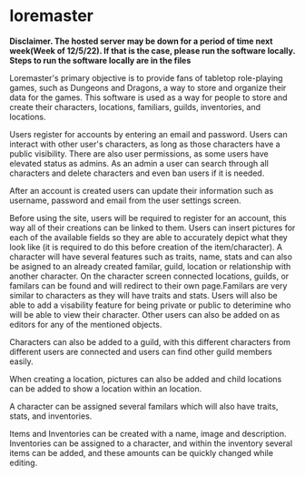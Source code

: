 # loremaster
 
**Disclaimer. The hosted server may be down for a period of time next week(Week of 12/5/22). If that is the case, please run the software locally. Steps to run the software locally are in the files**


Loremaster's primary objective is to provide fans of tabletop role-playing games, such as Dungeons and Dragons, a way to store and organize their data for the games. This software is used as a way for people to store and create their characters, locations, familiars, guilds, inventories, and locations. 

Users register for accounts by entering an email and password. Users can interact with other user's characters, as long as those characters have a public visibility. There are also user permissions, as some users have elevated status as admins. As an admin a user can search through all characters and delete characters and even ban users if it is needed.

After an account is created users can update their information such as username, password and email from the user settings screen.

Before using the site, users will be required to register for an account, this way all of their creations can be linked to them. Users can insert pictures for each of the
available fields so they are able to accurately depict what they look like (it is required to do this before creation of the item/character). A character will have several 
features such as traits, name, stats and can also be asigned to an already created familar, guild, location or relationship with another character. On the character screen
connected locations, guilds, or familars can be found and will redirect to their own page.Familars are very similar to characters as they will have traits and stats. Users
will also be able to add a visability feature for being private or public to deterimine who will be able to view their character. Other users can also be added on as editors
for any of the mentioned objects.

Characters can also be added to a guild, with this different characters from different users are connected and users can find other guild members easily.

When creating a location, pictures can also be added and child locations can be added to show a location within an location.

A character can be assigned several familars which will also have traits, stats, and inventories.

Items and Inventories can be created with a name, image and description. Inventories can be assigned to a character, and within the inventory several items can be added, and
these amounts can be quickly changed while editing.